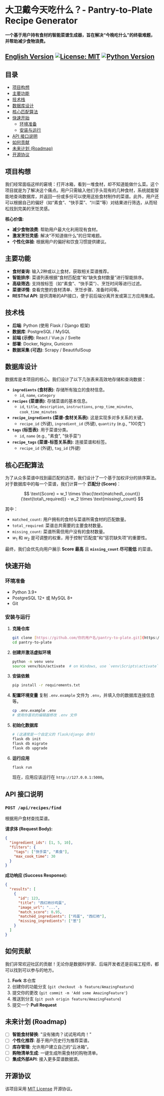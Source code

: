 # 大卫戴今天吃什么？- Pantry-to-Plate Recipe Generator

**一个基于用户持有食材的智能菜谱生成器，旨在解决“今晚吃什么”的终极难题，并帮助减少食物浪费。**

[English Version](./README.en.md) [![License: MIT](https://img.shields.io/badge/License-MIT-yellow.svg)](https://opensource.org/licenses/MIT)
[![Python Version](https://img.shields.io/badge/python-3.9%2B-blue.svg)](https://www.python.org/downloads/)
---

## 目录

- [项目构想](#项目构想)
- [主要功能](#主要功能)
- [技术栈](#技术栈)
- [数据库设计](#数据库设计)
- [核心匹配算法](#核心匹配算法)
- [快速开始](#快速开始)
  - [环境准备](#环境准备)
  - [安装与运行](#安装与运行)
- [API 接口说明](#api-接口说明)
- [如何贡献](#如何贡献)
- [未来计划 (Roadmap)](#未来计划-roadmap)
- [开源协议](#开源协议)

## 项目构想

我们经常面临这样的窘境：打开冰箱，看到一堆食材，却不知道能做什么菜。这个项目就是为了解决这个痛点。用户只需输入他们手头现有的几种食材，系统就能智能地查询数据库，并返回一份或多份可以使用这些食材制作的菜谱。此外，用户还可以根据自己的偏好（如“素食”、“快手菜”、“川菜”等）对结果进行筛选，从而轻松找到完美的烹饪灵感。

**核心价值:**
* **减少食物浪费**: 帮助用户最大化利用现有食材。
* **激发烹饪灵感**: 解决“不知道做什么”的日常难题。
* **个性化体验**: 根据用户的偏好和饮食习惯提供建议。

## 主要功能

* **食材查询**: 输入2种或以上食材，获取相关菜谱推荐。
* **智能排序**: 菜谱列表根据“食材匹配度”和“缺失食材数量”进行智能排序。
* **高级筛选**: 支持按标签（如“素食”、“快手菜”）、烹饪时间等进行过滤。
* **菜谱详情**: 查看完整的食材清单、烹饪步骤、准备时间等。
* **RESTful API**: 提供清晰的API接口，便于前后端分离开发或第三方应用集成。

## 技术栈

* **后端**: Python (使用 Flask / Django 框架)
* **数据库**: PostgreSQL / MySQL
* **前端 (示例)**: React / Vue.js / Svelte
* **部署**: Docker, Nginx, Gunicorn
* **数据采集 (可选)**: Scrapy / BeautifulSoup

## 数据库设计

数据库是本项目的核心。我们设计了以下几张表来高效地存储和查询数据：

* **`ingredients` (食材表)**: 存储所有独立的食材信息。
    * `id`, `name`, `category`
* **`recipes` (菜谱表)**: 存储菜谱的基本信息。
    * `id`, `title`, `description`, `instructions`, `prep_time_minutes`, `cook_time_minutes`
* **`recipe_ingredients` (菜谱-食材关系表)**: 这是实现多对多关系的关键。
    * `recipe_id` (外键), `ingredient_id` (外键), `quantity` (e.g., "100克")
* **`tags` (标签表)**: 用于菜谱分类。
    * `id`, `name` (e.g., "素食", "快手菜")
* **`recipe_tags` (菜谱-标签关系表)**: 连接菜谱和标签。
    * `recipe_id` (外键), `tag_id` (外键)

## 核心匹配算法

为了从众多菜谱中找到最匹配的选项，我们设计了一个基于加权评分的排序算法。对于数据库中的每一个菜谱，我们计算一个 **匹配分 (Score)**：

$$
\text{Score} = w_1 \times \frac{\text{matched\_count}}{\text{total\_required}} - w_2 \times \text{missing\_count}
$$

其中：
* `matched_count`: 用户拥有的食材与菜谱所需食材的匹配数量。
* `total_required`: 菜谱总共需要的主要食材数量。
* `missing_count`: 菜谱所需但用户没有的食材数量。
* $w_1$ 和 $w_2$ 是可调整的权重，用于控制“匹配度”和“惩罚缺失项”的重要性。

最终，我们会优先向用户展示 **Score 最高** 且 **`missing_count` 尽可能低** 的菜谱。

## 快速开始

### 环境准备

* Python 3.9+
* PostgreSQL 12+ 或 MySQL 8+
* Git

### 安装与运行

1.  **克隆仓库**
    ```bash
    git clone [https://github.com/你的用户名/pantry-to-plate.git](https://github.com/你的用户名/pantry-to-plate.git)
    cd pantry-to-plate
    ```

2.  **创建并激活虚拟环境**
    ```bash
    python -m venv venv
    source venv/bin/activate  # on Windows, use `venv\Scripts\activate`
    ```

3.  **安装依赖**
    ```bash
    pip install -r requirements.txt
    ```

4.  **配置环境变量**
    复制 `.env.example` 文件为 `.env`，并填入你的数据库连接信息等。
    ```bash
    cp .env.example .env
    # 使用你喜欢的编辑器修改 .env 文件
    ```

5.  **初始化数据库**
    ```bash
    # (这通常是一个自定义的 flask/django 命令)
    flask db init
    flask db migrate
    flask db upgrade
    ```

6.  **运行应用**
    ```bash
    flask run
    ```
    现在，应用应该运行在 `http://127.0.0.1:5000`。

## API 接口说明

### `POST /api/recipes/find`

根据用户食材查找菜谱。

**请求体 (Request Body):**
```json
{
  "ingredient_ids": [1, 5, 10],
  "filters": {
    "tags": ["快手菜", "素食"],
    "max_cook_time": 30
  }
}
```

**成功响应 (Success Response):**
```json
{
  "results": [
    {
      "id": 123,
      "title": "西红柿炒鸡蛋",
      "image_url": "...",
      "match_score": 0.95,
      "matched_ingredients": ["鸡蛋", "西红柿"],
      "missing_ingredients": ["葱"]
    }
  ]
}
```

## 如何贡献

我们非常欢迎社区的贡献！无论你是数据科学家、后端开发者还是前端工程师，都可以找到可以参与的地方。

1.  **Fork** 本仓库
2.  创建你的功能分支 (`git checkout -b feature/AmazingFeature`)
3.  提交你的更改 (`git commit -m 'Add some AmazingFeature'`)
4.  推送到分支 (`git push origin feature/AmazingFeature`)
5.  提交一个 **Pull Request**

## 未来计划 (Roadmap)

* [ ] **智能食材替换**: "没有猪肉？试试用鸡肉！"
* [ ] **个性化推荐**: 基于用户历史行为推荐菜谱。
* [ ] **库存管理**: 允许用户建立自己的“云冰箱”。
* [ ] **购物清单生成**: 一键生成所需食材的购物清单。
* [ ] **集成外部API**: 接入更多菜谱数据源。

## 开源协议

该项目采用 [MIT License](LICENSE.md) 开源协议。